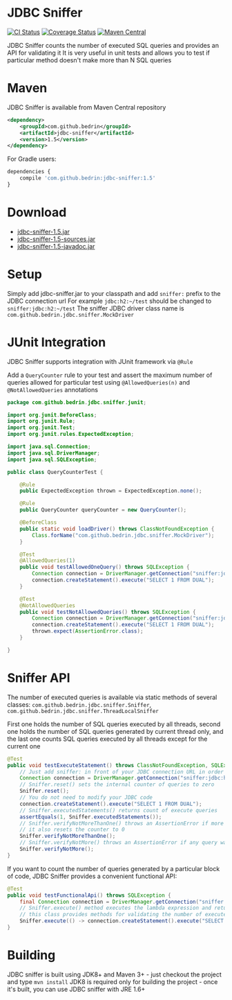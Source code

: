 JDBC Sniffer
============
[![CI Status](https://travis-ci.org/bedrin/jdbc-sniffer.svg?branch=develop)](https://travis-ci.org/bedrin/jdbc-sniffer)
[![Coverage Status](https://coveralls.io/repos/bedrin/jdbc-sniffer/badge.png?branch=master)](https://coveralls.io/r/bedrin/jdbc-sniffer?branch=master)
[![Maven Central](https://maven-badges.herokuapp.com/maven-central/com.github.bedrin/jdbc-sniffer/badge.svg?style=flat)](https://maven-badges.herokuapp.com/maven-central/com.github.bedrin/jdbc-sniffer)

JDBC Sniffer counts the number of executed SQL queries and provides an API for validating it
It is very useful in unit tests and allows you to test if particular method doesn't make more than N SQL queries

Maven
============
JDBC Sniffer is available from Maven Central repository
```xml
<dependency>
    <groupId>com.github.bedrin</groupId>
    <artifactId>jdbc-sniffer</artifactId>
    <version>1.5</version>
</dependency>
```

For Gradle users:
```javascript
dependencies {
    compile 'com.github.bedrin:jdbc-sniffer:1.5'
}
```

Download
============
- [jdbc-sniffer-1.5.jar](https://github.com/bedrin/jdbc-sniffer/releases/download/1.5/jdbc-sniffer-1.1.jar)
- [jdbc-sniffer-1.5-sources.jar](https://github.com/bedrin/jdbc-sniffer/releases/download/1.5/jdbc-sniffer-1.1-sources.jar)
- [jdbc-sniffer-1.5-javadoc.jar](https://github.com/bedrin/jdbc-sniffer/releases/download/1.5/jdbc-sniffer-1.1-javadoc.jar)

Setup
============
Simply add jdbc-sniffer.jar to your classpath and add `sniffer:` prefix to the JDBC connection url
For example `jdbc:h2:~/test` should be changed to `sniffer:jdbc:h2:~/test`
The sniffer JDBC driver class name is `com.github.bedrin.jdbc.sniffer.MockDriver`

JUnit Integration
============
JDBC Sniffer supports integration with JUnit framework via `@Rule`

Add a `QueryCounter` rule to your test and assert the maximum number of queries allowed for particular test using `@AllowedQueries(n)` and `@NotAllowedQueries` annotations

```java
package com.github.bedrin.jdbc.sniffer.junit;

import org.junit.BeforeClass;
import org.junit.Rule;
import org.junit.Test;
import org.junit.rules.ExpectedException;

import java.sql.Connection;
import java.sql.DriverManager;
import java.sql.SQLException;

public class QueryCounterTest {

    @Rule
    public ExpectedException thrown = ExpectedException.none();

    @Rule
    public QueryCounter queryCounter = new QueryCounter();

    @BeforeClass
    public static void loadDriver() throws ClassNotFoundException {
        Class.forName("com.github.bedrin.jdbc.sniffer.MockDriver");
    }

    @Test
    @AllowedQueries(1)
    public void testAllowedOneQuery() throws SQLException {
        Connection connection = DriverManager.getConnection("sniffer:jdbc:h2:~/test", "sa", "sa");
        connection.createStatement().execute("SELECT 1 FROM DUAL");
    }

    @Test
    @NotAllowedQueries
    public void testNotAllowedQueries() throws SQLException {
        Connection connection = DriverManager.getConnection("sniffer:jdbc:h2:~/test", "sa", "sa");
        connection.createStatement().execute("SELECT 1 FROM DUAL");
        thrown.expect(AssertionError.class);
    }

}
```

Sniffer API
============
The number of executed queries is available via static methods of several classes:
`com.github.bedrin.jdbc.sniffer.Sniffer`, `com.github.bedrin.jdbc.sniffer.ThreadLocalSniffer`

First one holds the number of SQL queries executed by all threads, second one holds the number of SQL queries generated by current thread only, and the last one counts SQL queries executed by all threads except for the current one

```java
@Test
public void testExecuteStatement() throws ClassNotFoundException, SQLException {
    // Just add sniffer: in front of your JDBC connection URL in order to enable sniffer
    Connection connection = DriverManager.getConnection("sniffer:jdbc:h2:~/test", "sa", "sa");
    // Sniffer.reset() sets the internal counter of queries to zero
    Sniffer.reset();
    // You do not need to modify your JDBC code
    connection.createStatement().execute("SELECT 1 FROM DUAL");
    // Sniffer.executedStatements() returns count of execute queries
    assertEquals(1, Sniffer.executedStatements());
    // Sniffer.verifyNotMoreThanOne() throws an AssertionError if more than one query was executed;
    // it also resets the counter to 0
    Sniffer.verifyNotMoreThanOne();
    // Sniffer.verifyNotMore() throws an AssertionError if any query was executed
    Sniffer.verifyNotMore();
}
```

If you want to count the number of queries generated by a particular block of code, JDBC Sniffer provides a convenient functional API:
```java
@Test
public void testFunctionalApi() throws SQLException {
    final Connection connection = DriverManager.getConnection("sniffer:jdbc:h2:~/test", "sa", "sa");
    // Sniffer.execute() method executes the lambda expression and returns an instance of RecordedQueries
    // this class provides methods for validating the number of executed queries
    Sniffer.execute(() -> connection.createStatement().execute("SELECT 1 FROM DUAL")).verifyNotMoreThanOne();
}
```


Building
============
JDBC sniffer is built using JDK8+ and Maven 3+ - just checkout the project and type `mvn install`
JDK8 is required only for building the project - once it's built, you can use JDBC sniffer with JRE 1.6+